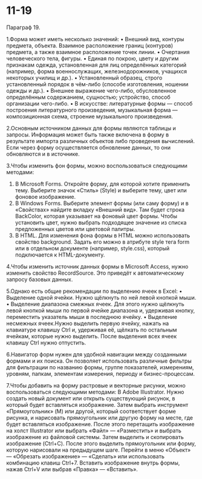 # 11-19
Параграф 19.

1.Форма может иметь несколько значений:
•	Внешний вид, контуры предмета, объекта. Взаимное расположение границ (контуров) предмета, а также взаимное расположение точек линии.
•	Очертания человеческого тела, фигуры.
•	Единая по покрою, цвету и другим признакам одежда, установленная для лиц определённых категорий (например, форма военнослужащих, железнодорожников, учащихся некоторых училищ и др.).
•	Установленный образец, строго установленный порядок в чём-либо (способе изготовления, ношении одежды и др.).
•	Внешнее выражение чего-либо, обусловленное определённым содержанием, сущностью; устройство, способ организации чего-либо.
•	В искусстве: литературные формы — способ построения литературного произведения, музыкальная форма — композиционная схема, строение музыкального произведения.

2.Основным источником данных для формы являются таблицы и запросы. Информация может быть также включена в форму в результате импорта различных объектов либо проведения вычислений. Если через форму осуществляется обновление данных, то они обновляются и в источнике.

3.Чтобы изменить фон формы, можно воспользоваться следующими методами:
  1)	В Microsoft Forms. Откройте форму, для которой хотите применить тему. Выберите значок «Стиль» (Style) и выберите тему, цвет или фоновое изображение.
  2)	В Windows Forms. Выберите элемент формы (или саму форму) и в «Свойствах» найдите вкладку «Внешний вид». Там будет строка BackColor, которая указывает на фоновый цвет формы. Чтобы установить цвет, нужно выбрать подходящее значение из списка предложенных цветов или цветовой палитры.
  3)	В HTML. Для изменения фона формы в HTML можно использовать свойство background. Задать его можно в атрибуте style тега form или в отдельном документе (например, style.css), который подключается к HTML-документу.

4.Чтобы изменить источник данных формы в Microsoft Access, нужно изменить свойство RecordSource. Это приведёт к автоматическому запросу базовых данных.

5.Однако есть общие рекомендации по выделению ячеек в Excel:
•	Выделение одной ячейки. Нужно щёлкнуть по ней левой кнопкой мыши.
•	Выделение диапазона смежных ячеек. Для этого нужно щёлкнуть левой кнопкой мыши по первой ячейке диапазона и, удерживая кнопку, переместить указатель мыши в последнюю ячейку.
•	Выделение несмежных ячеек.Нужно выделить первую ячейку, нажать на клавиатуре клавишу Ctrl и, удерживая её, щёлкать по остальным ячейкам, которые нужно выделить. После выделения всех ячеек клавишу Ctrl нужно отпустить.

6.Навигатор форм нужен для удобной навигации между созданными формами и их поиска. Он позволяет использовать различные фильтры для фильтрации по названию формы, группе показателей, измерениям, уровням, папкам, элементам измерения, периоду и бизнес-процессам.

7.Чтобы добавить на форму растровые и векторные рисунки, можно воспользоваться следующими методами:
В Adobe Illustrator. Нужно создать новый документ или открыть существующий рисунок, в который будет вставляться изображение. Затем выбрать инструмент «Прямоугольник» (M) или другой, который соответствует форме рисунка, и нарисовать прямоугольник или другую форму на месте, где будет вставляться изображение. После этого перетащить изображение на холст Illustrator или выбрать «Файл» — «Разместить» и выбрать изображение из файловой системы. Затем выделить и скопировать изображение (Ctrl+C). После этого выделить прямоугольник или форму, которую нарисовали на предыдущем шаге. Перейти в меню «Объект» — «Обрезать изображение» — «Сделать» или использовать комбинацию клавиш Ctrl+7. Вставить изображение внутрь формы, нажав Ctrl+V или выбрав «Правка» — «Вставить».
